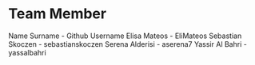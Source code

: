 Team Member
==================
Name Surname        - Github Username
Elisa Mateos        - EliMateos
Sebastian Skoczen   - sebastianskoczen
Serena Alderisi     - aserena7
Yassir Al Bahri     - yassalbahri


